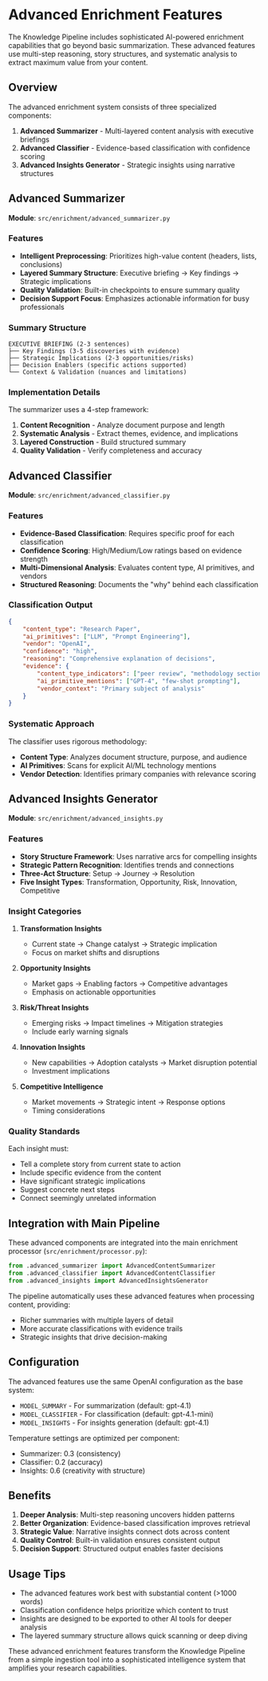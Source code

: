 # Advanced Enrichment Features

The Knowledge Pipeline includes sophisticated AI-powered enrichment capabilities that go beyond basic summarization. These advanced features use multi-step reasoning, story structures, and systematic analysis to extract maximum value from your content.

## Overview

The advanced enrichment system consists of three specialized components:

1. **Advanced Summarizer** - Multi-layered content analysis with executive briefings
2. **Advanced Classifier** - Evidence-based classification with confidence scoring
3. **Advanced Insights Generator** - Strategic insights using narrative structures

## Advanced Summarizer

**Module**: `src/enrichment/advanced_summarizer.py`

### Features

- **Intelligent Preprocessing**: Prioritizes high-value content (headers, lists, conclusions)
- **Layered Summary Structure**: Executive briefing → Key findings → Strategic implications
- **Quality Validation**: Built-in checkpoints to ensure summary quality
- **Decision Support Focus**: Emphasizes actionable information for busy professionals

### Summary Structure

```
EXECUTIVE BRIEFING (2-3 sentences)
├── Key Findings (3-5 discoveries with evidence)
├── Strategic Implications (2-3 opportunities/risks)
├── Decision Enablers (specific actions supported)
└── Context & Validation (nuances and limitations)
```

### Implementation Details

The summarizer uses a 4-step framework:
1. **Content Recognition** - Analyze document purpose and length
2. **Systematic Analysis** - Extract themes, evidence, and implications
3. **Layered Construction** - Build structured summary
4. **Quality Validation** - Verify completeness and accuracy

## Advanced Classifier

**Module**: `src/enrichment/advanced_classifier.py`

### Features

- **Evidence-Based Classification**: Requires specific proof for each classification
- **Confidence Scoring**: High/Medium/Low ratings based on evidence strength
- **Multi-Dimensional Analysis**: Evaluates content type, AI primitives, and vendors
- **Structured Reasoning**: Documents the "why" behind each classification

### Classification Output

```json
{
    "content_type": "Research Paper",
    "ai_primitives": ["LLM", "Prompt Engineering"],
    "vendor": "OpenAI",
    "confidence": "high",
    "reasoning": "Comprehensive explanation of decisions",
    "evidence": {
        "content_type_indicators": ["peer review", "methodology section"],
        "ai_primitive_mentions": ["GPT-4", "few-shot prompting"],
        "vendor_context": "Primary subject of analysis"
    }
}
```

### Systematic Approach

The classifier uses rigorous methodology:
- **Content Type**: Analyzes document structure, purpose, and audience
- **AI Primitives**: Scans for explicit AI/ML technology mentions
- **Vendor Detection**: Identifies primary companies with relevance scoring

## Advanced Insights Generator

**Module**: `src/enrichment/advanced_insights.py`

### Features

- **Story Structure Framework**: Uses narrative arcs for compelling insights
- **Strategic Pattern Recognition**: Identifies trends and connections
- **Three-Act Structure**: Setup → Journey → Resolution
- **Five Insight Types**: Transformation, Opportunity, Risk, Innovation, Competitive

### Insight Categories

1. **Transformation Insights**
   - Current state → Change catalyst → Strategic implication
   - Focus on market shifts and disruptions

2. **Opportunity Insights**
   - Market gaps → Enabling factors → Competitive advantages
   - Emphasis on actionable opportunities

3. **Risk/Threat Insights**
   - Emerging risks → Impact timelines → Mitigation strategies
   - Include early warning signals

4. **Innovation Insights**
   - New capabilities → Adoption catalysts → Market disruption potential
   - Investment implications

5. **Competitive Intelligence**
   - Market movements → Strategic intent → Response options
   - Timing considerations

### Quality Standards

Each insight must:
- Tell a complete story from current state to action
- Include specific evidence from the content
- Have significant strategic implications
- Suggest concrete next steps
- Connect seemingly unrelated information

## Integration with Main Pipeline

These advanced components are integrated into the main enrichment processor (`src/enrichment/processor.py`):

```python
from .advanced_summarizer import AdvancedContentSummarizer
from .advanced_classifier import AdvancedContentClassifier
from .advanced_insights import AdvancedInsightsGenerator
```

The pipeline automatically uses these advanced features when processing content, providing:
- Richer summaries with multiple layers of detail
- More accurate classifications with evidence trails
- Strategic insights that drive decision-making

## Configuration

The advanced features use the same OpenAI configuration as the base system:
- `MODEL_SUMMARY` - For summarization (default: gpt-4.1)
- `MODEL_CLASSIFIER` - For classification (default: gpt-4.1-mini)
- `MODEL_INSIGHTS` - For insights generation (default: gpt-4.1)

Temperature settings are optimized per component:
- Summarizer: 0.3 (consistency)
- Classifier: 0.2 (accuracy)
- Insights: 0.6 (creativity with structure)

## Benefits

1. **Deeper Analysis**: Multi-step reasoning uncovers hidden patterns
2. **Better Organization**: Evidence-based classification improves retrieval
3. **Strategic Value**: Narrative insights connect dots across content
4. **Quality Control**: Built-in validation ensures consistent output
5. **Decision Support**: Structured output enables faster decisions

## Usage Tips

- The advanced features work best with substantial content (>1000 words)
- Classification confidence helps prioritize which content to trust
- Insights are designed to be exported to other AI tools for deeper analysis
- The layered summary structure allows quick scanning or deep diving

These advanced enrichment features transform the Knowledge Pipeline from a simple ingestion tool into a sophisticated intelligence system that amplifies your research capabilities.